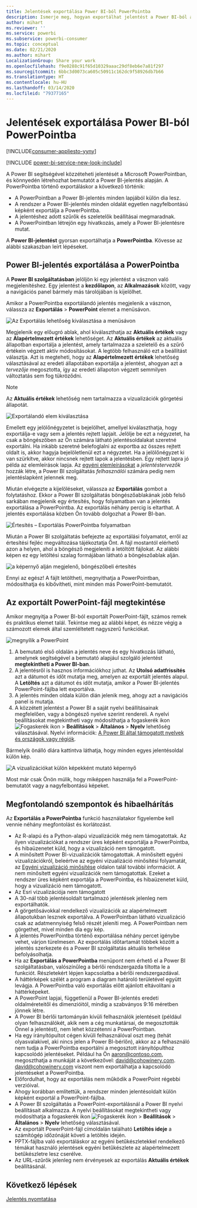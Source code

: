 ```yaml
---
title: Jelentések exportálása Power BI-ból PowerPointba
description: Ismerje meg, hogyan exportálhat jelentést a Power BI-ból a PowerPointba.
author: mihart
ms.reviewer: ''
ms.service: powerbi
ms.subservice: powerbi-consumer
ms.topic: conceptual
ms.date: 02/21/2020
ms.author: mihart
LocalizationGroup: Share your work
ms.openlocfilehash: f9e0288c91f65d10329aaac29df8eb6e7a81f297
ms.sourcegitcommit: 6bbc3d0073ca605c50911c162dc9f58926db7b66
ms.translationtype: HT
ms.contentlocale: hu-HU
ms.lasthandoff: 03/14/2020
ms.locfileid: "79377165"
---
```

# <a name="export-reports-from-power-bi-to-powerpoint"></a>Jelentések exportálása Power BI-ból PowerPointba

[!INCLUDE[consumer-appliesto-yyny](../includes/consumer-appliesto-yyny.md)]

[!INCLUDE [power-bi-service-new-look-include](../includes/power-bi-service-new-look-include.md)]

A Power BI segítségével közzéteheti jelentését a Microsoft PowerPointban, és könnyedén létrehozhat bemutatót a Power BI-jelentés alapján. A PowerPointba történő exportáláskor a következő történik:

* A PowerPointban a Power BI-jelentés minden lapjából külön dia lesz.
* A rendszer a Power BI-jelentés minden oldalát egyetlen nagyfelbontású képként exportálja a PowerPointba.
* A jelentéshez adott szűrők és szeletelők beállításai megmaradnak.
* A PowerPointban létrejön egy hivatkozás, amely a Power BI-jelentésre mutat.

A **Power BI-jelentést** gyorsan exportálhatja a **PowerPointba**. Kövesse az alábbi szakaszban leírt lépéseket.

## <a name="export-your-power-bi-report-to-powerpoint"></a>Power BI-jelentés exportálása a PowerPointba
A **Power BI szolgáltatásban** jelöljön ki egy jelentést a vásznon való megjelenítéshez. Egy jelentést a **kezdőlapon**, az **Alkalmazások** között, vagy a navigációs panel bármely más tárolójában is kijelölhet.

Amikor a PowerPointba exportálandó jelentés megjelenik a vásznon, válassza az **Exportálás** > **PowerPoint** elemet a menüsávon.

![Az Exportálás lehetőség kiválasztása a menüsávon](media/end-user-powerpoint/power-bi-export.png)

Megjelenik egy előugró ablak, ahol kiválaszthatja az **Aktuális értékek** vagy az **Alapértelmezett értékek** lehetőséget. Az **Aktuális értékek** az aktuális állapotban exportálja a jelentést, amely tartalmazza a szeletelő és a szűrő értékein végzett aktív módosításokat. A legtöbb felhasználó ezt a beállítást választja. Azt is megteheti, hogy az **Alapértelmezett értékek** lehetőség választásával az eredeti állapotában exportálja a jelentést, ahogyan azt a *tervezője* megosztotta, így az eredeti állapoton végzett semmilyen változtatás sem fog tükröződni.

> [!NOTE]
> Az **Aktuális értékek** lehetőség nem tartalmazza a vizualizációk görgetési állapotát.

![Exportálandó elem kiválasztása](media/end-user-powerpoint/power-bi-current-values.png)
 
Emellett egy jelölőnégyzetet is bejelölhet, amellyel kiválaszthatja, hogy exportálja-e vagy sem a jelentés rejtett lapjait. Jelölje be ezt a négyzetet, ha csak a böngészőben az Ön számára látható jelentésoldalakat szeretné exportálni. Ha inkább szeretné belefoglalni az exportba az összes rejtett oldalt is, akkor hagyja bejelöletlenül ezt a négyzetet. Ha a jelölőnégyzet ki van szürkítve, akkor nincsnek rejtett lapok a jelentésben. Egy rejtett lapra jó példa az elemleírások lapja. Az [egyéni elemleírásokat](../desktop-tooltips.md) a *jelentéstervezők* hozzák létre, a Power BI szolgáltatás *felhasználói* számára pedig nem jelentéslapként jelennek meg. 

Miután elvégezte a kijelöléseket, válassza az **Exportálás** gombot a folytatáshoz. Ekkor a Power BI szolgáltatás böngészőablakának jobb felső sarkában megjelenik egy értesítés, hogy folyamatban van a jelentés exportálása a PowerPointba. Az exportálás néhány percig is eltarthat. A jelentés exportálása közben Ön tovább dolgozhat a Power BI-ban.

![Értesítés – Exportálás PowerPointba folyamatban](media/end-user-powerpoint/power-bi-export-progress.png)

Miután a Power BI szolgáltatás befejezte az exportálási folyamatot, erről az értesítési fejléc megváltozása tájékoztatja Önt. A fájl mostantól elérhető azon a helyen, ahol a böngésző megjeleníti a letöltött fájlokat. Az alábbi képen ez egy letöltési szalag formájában látható a böngészőablak alján.

![a képernyő alján megjelenő, böngészőbeli értesítés](media/end-user-powerpoint/power-bi-browsers.png)

Ennyi az egész! A fájlt letöltheti, megnyithatja a PowerPointban, módosíthatja és kibővítheti, mint minden más PowerPoint-bemutatót.

## <a name="check-out-your-exported-powerpoint-file"></a>Az exportált PowerPoint-fájl megtekintése
Amikor megnyitja a Power BI-ból exportált PowerPoint-fájlt, számos remek és praktikus elemet talál. Tekintse meg az alábbi képet, és nézze végig a számozott elemek által szemléltetett nagyszerű funkciókat.

![megnyílik a PowerPoint](media/end-user-powerpoint/power-bi-powerpoint.png)

1. A bemutató első oldalán a jelentés neve és egy hivatkozás látható, amelynek segítségével a bemutató alapjául szolgáló jelentést **megtekintheti a Power BI-ban**.
2. A jelentésről is hasznos információkhoz juthat. Az **Utolsó adatfrissítés** azt a dátumot és időt mutatja meg, amelyen az exportált jelentés alapul. A **Letöltés** azt a dátumot és időt mutatja, amikor a Power BI-jelentés PowerPoint-fájlba lett exportálva.
3. A jelentés minden oldala külön dián jelenik meg, ahogy azt a navigációs panel is mutatja. 
4. A közzétett jelentést a Power BI a saját nyelvi beállításainak megfelelően, vagy a böngésző nyelve szerint rendereli. A nyelvi beállításokat megtekintheti vagy módosíthatja a fogaskerék ikon ![Fogaskerék ikon](media/end-user-powerpoint/power-bi-settings-icon.png) > **Beállítások** > **Általános** > **Nyelv** lehetőség választásával. Nyelvi információk: [A Power BI által támogatott nyelvek és országok vagy régiók](../supported-languages-countries-regions.md).


Bármelyik önálló diára kattintva láthatja, hogy minden egyes jelentésoldal külön kép.

![A vizualizációkat külön képekként mutató képernyő](media/end-user-powerpoint/power-bi-images.png)

Most már csak Önön múlik, hogy miképpen használja fel a PowerPoint-bemutatót vagy a nagyfelbontású képeket.

## <a name="considerations-and-troubleshooting"></a>Megfontolandó szempontok és hibaelhárítás
Az **Exportálás a PowerPointba** funkció használatakor figyelembe kell vennie néhány megfontolást és korlátozást.

* Az R-alapú és a Python-alapú vizualizációk még nem támogatottak. Az ilyen vizualizációkat a rendszer üres képként exportálja a PowerPointba, és hibaüzenetet küld, hogy a vizualizáció nem támogatott.
* A minősített Power BI-vizualizációk támogatottak. A minősített egyéni vizualizációkról, beleértve az egyéni vizualizáció minősítési folyamatát, az [Egyéni vizualizáció minősítése](../developer/power-bi-custom-visuals-certified.md) oldalon talál további információt. A nem minősített egyéni vizualizációk nem támogatottak. Ezeket a rendszer üres képként exportálja a PowerPointba, és hibaüzenetet küld, hogy a vizualizáció nem támogatott.
* Az Esri vizualizációja nem támogatott
* A 30-nál több jelentésoldalt tartalmazó jelentések jelenleg nem exportálhatók.
* A görgetősávokkal rendelkező vizualizációk az alapértelmezett állapotukban lesznek exportálva. A PowerPointban látható vizualizáció csak az adatmennyiség felső részét jeleníti meg. A PowerPointban nem görgethet, mivel minden dia egy kép. 
* A jelentés PowerPointba történő exportálása néhány percet igénybe vehet, várjon türelmesen. Az exportálás időtartamát többek között a jelentés szerkezete és a Power BI szolgáltatás aktuális terhelése befolyásolhatja.
* Ha az **Exportálás a PowerPointba** menüpont nem érhető el a Power BI szolgáltatásban, valószínűleg a bérlői rendszergazda tiltotta le a funkciót. Részletekért lépjen kapcsolatba a bérlői rendszergazdával.
* A háttérképek szélét a program a diagram határoló területével együtt levágja. A PowerPointba való exportálás előtt ajánlott eltávolítani a háttérképeket.
* A PowerPoint lapjai, függetlenül a Power BI-jelentés eredeti oldalméreteitől és dimenzióitól, mindig a szabványos 9:16 méretben jönnek létre.
* A Power BI bérlői tartományán kívüli felhasználók jelentéseit (például olyan felhasználókét, akik nem a cég munkatársai, de megosztották Önnel a jelentést), nem lehet közzétenni a PowerPointban.
* Ha egy irányítópultot cégen kívüli felhasználóval oszt meg (tehát olyasvalakivel, aki nincs jelen a Power BI-bérlőn), akkor az a felhasználó nem tudja a PowerPointba exportálni a megosztott irányítópulthoz kapcsolódó jelentéseket. Például ha Ön aaron@contoso.com, megoszthatja a munkáját a következővel: david@cohowinery.com. david@cohowinery.com viszont nem exportálhatja a kapcsolódó jelentéseket a PowerPointba.
* Előfordulhat, hogy az exportálás nem működik a PowerPoint régebbi verzióival.
* Ahogy korábban említettük, a rendszer minden jelentésoldalt külön képként exportál a PowerPoint-fájlba.
* A Power BI szolgáltatás a PowerPoint-exportálásnál a Power BI nyelvi beállításait alkalmazza. A nyelvi beállításokat megtekintheti vagy módosíthatja a fogaskerék ikon ![Fogaskerék ikon](media/end-user-powerpoint/power-bi-settings-icon.png) > **Beállítások** > **Általános** > **Nyelv** lehetőség választásával.
* Az exportált PowerPoint-fájl címoldalán található **Letöltés ideje** a számítógép időzónáját követi a letöltés idején.
* PPTX-fájlba való exportáláskor az egyéni betűkészletekkel rendelkező témákat használó jelentések egyéni betűkészlete az alapértelmezett betűkészletre lesz cserélve.
* Az URL-szűrők jelenleg nem érvényesek az exportálás **Aktuális értékek** beállításánál.

## <a name="next-steps"></a>Következő lépések
[Jelentés nyomtatása](end-user-print.md)
